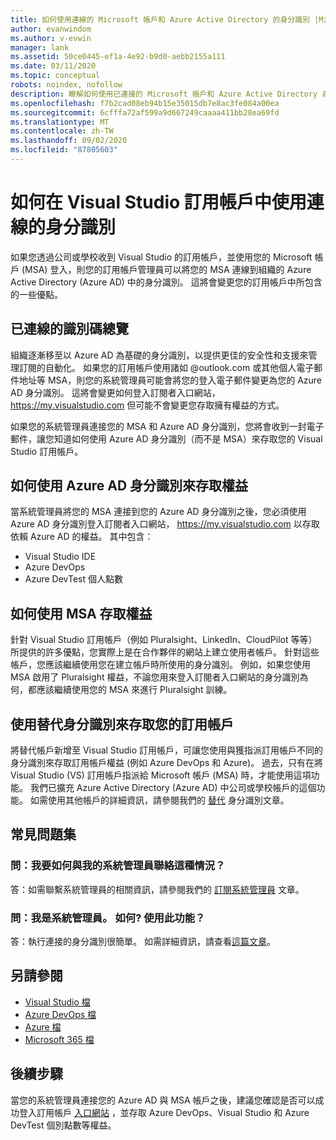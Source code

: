```yaml
---
title: 如何使用連線的 Microsoft 帳戶和 Azure Active Directory 的身分識別 |Microsoft Docs
author: evanwindom
ms.author: v-evwin
manager: lank
ms.assetid: 50ce0445-ef1a-4e92-b9d0-aebb2155a111
ms.date: 03/11/2020
ms.topic: conceptual
robots: noindex, nofollow
description: 瞭解如何使用已連接的 Microsoft 帳戶和 Azure Active Directory 身分識別
ms.openlocfilehash: f7b2cad08eb94b15e35015db7e8ac3fe084a00ea
ms.sourcegitcommit: 6cfffa72af599a9d667249caaaa411bb28ea69fd
ms.translationtype: MT
ms.contentlocale: zh-TW
ms.lasthandoff: 09/02/2020
ms.locfileid: "87805603"
---
```

# <a name="how-to-use-connected-identities-in-visual-studio-subscriptions"></a>如何在 Visual Studio 訂用帳戶中使用連線的身分識別
如果您透過公司或學校收到 Visual Studio 的訂用帳戶，並使用您的 Microsoft 帳戶 (MSA) 登入，則您的訂用帳戶管理員可以將您的 MSA 連線到組織的 Azure Active Directory (Azure AD) 中的身分識別。  這將會變更您的訂用帳戶中所包含的一些優點。 

## <a name="overview-of-connected-ids"></a>已連線的識別碼總覽
組織逐漸移至以 Azure AD 為基礎的身分識別，以提供更佳的安全性和支援來管理訂閱的自動化。  如果您的訂用帳戶使用諸如 @outlook.com 或其他個人電子郵件地址等 MSA，則您的系統管理員可能會將您的登入電子郵件變更為您的 Azure AD 身分識別。  這將會變更如何登入訂閱者入口網站， https://my.visualstudio.com 但可能不會變更您存取擁有權益的方式。  

如果您的系統管理員連接您的 MSA 和 Azure AD 身分識別，您將會收到一封電子郵件，讓您知道如何使用 Azure AD 身分識別（而不是 MSA）來存取您的 Visual Studio 訂用帳戶。 

## <a name="how-to-access-benefits-using-azure-ad-identities"></a>如何使用 Azure AD 身分識別來存取權益
當系統管理員將您的 MSA 連接到您的 Azure AD 身分識別之後，您必須使用 Azure AD 身分識別登入訂閱者入口網站， https://my.visualstudio.com 以存取依賴 Azure AD 的權益。  其中包含：
- Visual Studio IDE
- Azure DevOps
- Azure DevTest 個人點數

## <a name="how-to-access-benefits-using-your-msa"></a>如何使用 MSA 存取權益
針對 Visual Studio 訂用帳戶（例如 Pluralsight、LinkedIn、CloudPilot 等等）所提供的許多優點，您實際上是在合作夥伴的網站上建立使用者帳戶。  針對這些帳戶，您應該繼續使用您在建立帳戶時所使用的身分識別。  例如，如果您使用 MSA 啟用了 Pluralsight 權益，不論您用來登入訂閱者入口網站的身分識別為何，都應該繼續使用您的 MSA 來進行 Pluralsight 訓練。  

## <a name="use-an-alternate-identity-to-access-your-subscription"></a>使用替代身分識別來存取您的訂用帳戶
將替代帳戶新增至 Visual Studio 訂用帳戶，可讓您使用與獲指派訂用帳戶不同的身分識別來存取訂用帳戶權益 (例如 Azure DevOps 和 Azure)。 過去，只有在將 Visual Studio (VS) 訂用帳戶指派給 Microsoft 帳戶 (MSA) 時，才能使用這項功能。 我們已擴充 Azure Active Directory (Azure AD) 中公司或學校帳戶的這個功能。  如需使用其他帳戶的詳細資訊，請參閱我們的 [替代](vs-alternate-identity.md) 身分識別文章。 

## <a name="frequently-asked-questions"></a>常見問題集
### <a name="q-how-can-i-contact-my-admin-about-this"></a>問：我要如何與我的系統管理員聯絡這種情況？
答：如需聯繫系統管理員的相關資訊，請參閱我們的 [訂閱系統管理員](contact-my-admin.md) 文章。  

### <a name="q-im-an-admin--how-do-i-use-this"></a>問：我是系統管理員。 如何? 使用此功能？
答：執行連接的身分識別很簡單。  如需詳細資訊，請查看[這篇文章](personal-email-sign-ins.md)。 

## <a name="see-also"></a>另請參閱
- [Visual Studio 檔](https://docs.microsoft.com/visualstudio/)
- [Azure DevOps 檔](https://docs.microsoft.com/azure/devops/)
- [Azure 檔](https://docs.microsoft.com/azure/)
- [Microsoft 365 檔](https://docs.microsoft.com/microsoft-365/)

## <a name="next-steps"></a>後續步驟
當您的系統管理員連接您的 Azure AD 與 MSA 帳戶之後，建議您確認是否可以成功登入訂用帳戶 [入口網站](https://my.visualstudio.com?wt.mc_id=o~msft~docs) ，並存取 Azure DevOps、Visual Studio 和 Azure DevTest 個別點數等權益。 
